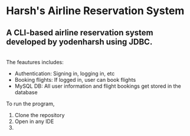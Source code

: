 # Harsh's Airline Reservation System

## A CLI-based airline reservation system developed by yodenharsh using JDBC.

<br/>
The feautures includes:

- Authentication: Signing in, logging in, etc
- Booking flights: If logged in, user can book flights
- MySQL DB: All user information and flight bookings get stored in the database

To run the program,

1. Clone the repository
2. Open in any IDE
3.
